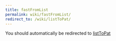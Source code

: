 ```yaml
---
title: fastFromList
permalink: wiki/fastFromList/
redirect_to: /wiki/listToPat/
---
```


You should automatically be redirected to [listToPat](/wiki/listToPat/)
